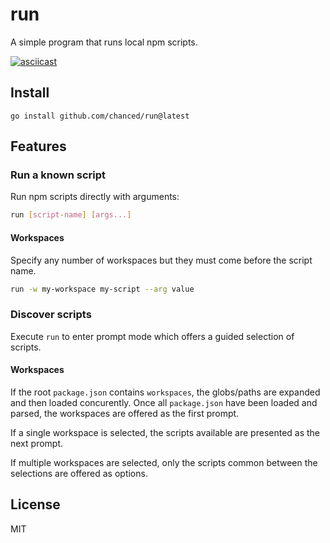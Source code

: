 # run

A simple program that runs local npm scripts.

[![asciicast](https://asciinema.org/a/Ei8b8iZBkj7qhYkPNMtC7WwFj.svg)](https://asciinema.org/a/Ei8b8iZBkj7qhYkPNMtC7WwFj)

## Install

```
go install github.com/chanced/run@latest
```

## Features

### Run a known script

Run npm scripts directly with arguments:

```bash
run [script-name] [args...]
```

#### Workspaces

Specify any number of workspaces but they must come before the script name.

```bash
run -w my-workspace my-script --arg value
```

### Discover scripts

Execute `run` to enter prompt mode which offers a guided selection of scripts.

#### Workspaces

If the root `package.json` contains `workspaces`, the globs/paths are expanded
and then loaded concurently. Once all `package.json` have been loaded and
parsed, the workspaces are offered as the first prompt.

If a single workspace is selected, the scripts available are presented as the
next prompt.

If multiple workspaces are selected, only the scripts common between the
selections are offered as options.

## License

MIT
